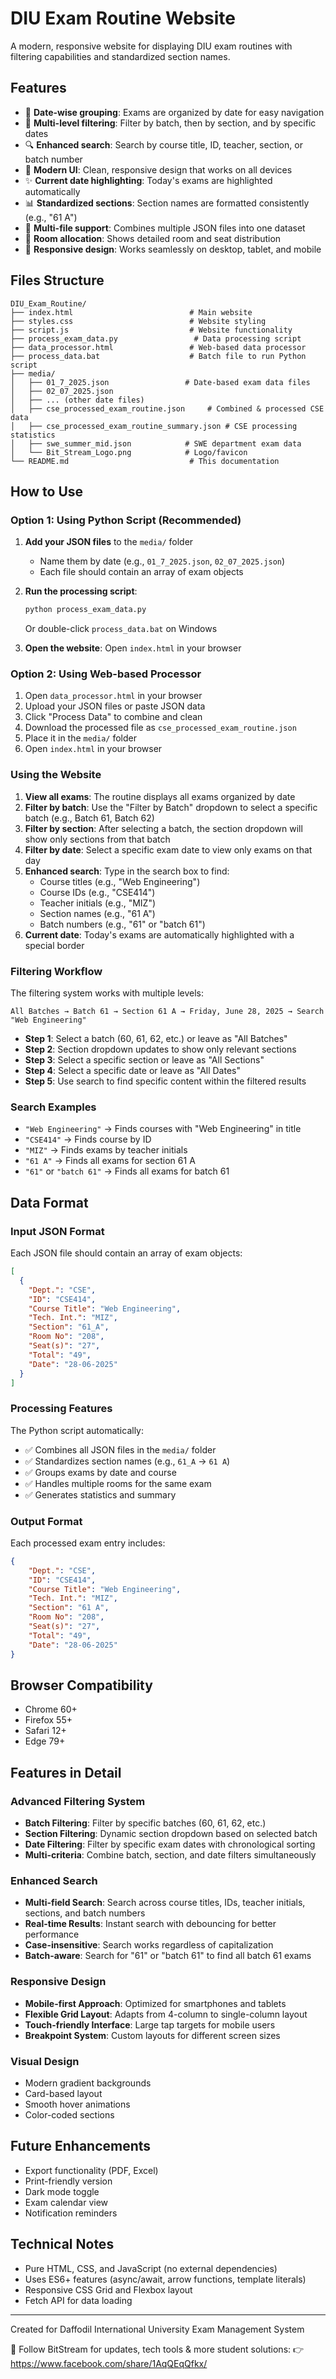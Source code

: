 # DIU Exam Routine Website

A modern, responsive website for displaying DIU exam routines with filtering capabilities and standardized section names.

## Features

- 📅 **Date-wise grouping**: Exams are organized by date for easy navigation
- 🎯 **Multi-level filtering**: Filter by batch, then by section, and by specific dates
- 🔍 **Enhanced search**: Search by course title, ID, teacher, section, or batch number
- 🎨 **Modern UI**: Clean, responsive design that works on all devices
- ✨ **Current date highlighting**: Today's exams are highlighted automatically
- 📊 **Standardized sections**: Section names are formatted consistently (e.g., "61 A")
- 🔄 **Multi-file support**: Combines multiple JSON files into one dataset
- 🏢 **Room allocation**: Shows detailed room and seat distribution
- 📱 **Responsive design**: Works seamlessly on desktop, tablet, and mobile

## Files Structure

```
DIU_Exam_Routine/
├── index.html                          # Main website
├── styles.css                          # Website styling
├── script.js                           # Website functionality
├── process_exam_data.py                 # Data processing script
├── data_processor.html                 # Web-based data processor
├── process_data.bat                    # Batch file to run Python script
├── media/
│   ├── 01_7_2025.json                 # Date-based exam data files
│   ├── 02_07_2025.json
│   ├── ... (other date files)
│   ├── cse_processed_exam_routine.json     # Combined & processed CSE data
│   ├── cse_processed_exam_routine_summary.json # CSE processing statistics
│   ├── swe_summer_mid.json            # SWE department exam data
│   └── Bit_Stream_Logo.png            # Logo/favicon
└── README.md                           # This documentation
```

## How to Use

### Option 1: Using Python Script (Recommended)

1. **Add your JSON files** to the `media/` folder
   - Name them by date (e.g., `01_7_2025.json`, `02_07_2025.json`)
   - Each file should contain an array of exam objects

2. **Run the processing script**:
   ```bash
   python process_exam_data.py
   ```
   Or double-click `process_data.bat` on Windows

3. **Open the website**: Open `index.html` in your browser

### Option 2: Using Web-based Processor

1. Open `data_processor.html` in your browser
2. Upload your JSON files or paste JSON data
3. Click "Process Data" to combine and clean
4. Download the processed file as `cse_processed_exam_routine.json`
5. Place it in the `media/` folder
6. Open `index.html` in your browser

### Using the Website

1. **View all exams**: The routine displays all exams organized by date
2. **Filter by batch**: Use the "Filter by Batch" dropdown to select a specific batch (e.g., Batch 61, Batch 62)
3. **Filter by section**: After selecting a batch, the section dropdown will show only sections from that batch
4. **Filter by date**: Select a specific exam date to view only exams on that day
5. **Enhanced search**: Type in the search box to find:
   - Course titles (e.g., "Web Engineering")
   - Course IDs (e.g., "CSE414")
   - Teacher initials (e.g., "MIZ")
   - Section names (e.g., "61 A")
   - Batch numbers (e.g., "61" or "batch 61")
6. **Current date**: Today's exams are automatically highlighted with a special border

### Filtering Workflow

The filtering system works with multiple levels:
```
All Batches → Batch 61 → Section 61 A → Friday, June 28, 2025 → Search "Web Engineering"
```

- **Step 1**: Select a batch (60, 61, 62, etc.) or leave as "All Batches"
- **Step 2**: Section dropdown updates to show only relevant sections
- **Step 3**: Select a specific section or leave as "All Sections"
- **Step 4**: Select a specific date or leave as "All Dates"
- **Step 5**: Use search to find specific content within the filtered results

### Search Examples

- `"Web Engineering"` → Finds courses with "Web Engineering" in title
- `"CSE414"` → Finds course by ID
- `"MIZ"` → Finds exams by teacher initials
- `"61 A"` → Finds all exams for section 61 A
- `"61"` or `"batch 61"` → Finds all exams for batch 61

## Data Format

### Input JSON Format
Each JSON file should contain an array of exam objects:

```json
[
  {
    "Dept.": "CSE",
    "ID": "CSE414",
    "Course Title": "Web Engineering",
    "Tech. Int.": "MIZ", 
    "Section": "61_A",
    "Room No": "208",
    "Seat(s)": "27",
    "Total": "49",
    "Date": "28-06-2025"
  }
]
```

### Processing Features

The Python script automatically:
- ✅ Combines all JSON files in the `media/` folder
- ✅ Standardizes section names (e.g., `61_A` → `61 A`)
- ✅ Groups exams by date and course
- ✅ Handles multiple rooms for the same exam
- ✅ Generates statistics and summary

### Output Format

Each processed exam entry includes:

```json
{
    "Dept.": "CSE",
    "ID": "CSE414",
    "Course Title": "Web Engineering",
    "Tech. Int.": "MIZ",
    "Section": "61 A",
    "Room No": "208",
    "Seat(s)": "27",
    "Total": "49",
    "Date": "28-06-2025"
}
```

## Browser Compatibility

- Chrome 60+
- Firefox 55+
- Safari 12+
- Edge 79+

## Features in Detail

### Advanced Filtering System
- **Batch Filtering**: Filter by specific batches (60, 61, 62, etc.)
- **Section Filtering**: Dynamic section dropdown based on selected batch
- **Date Filtering**: Filter by specific exam dates with chronological sorting
- **Multi-criteria**: Combine batch, section, and date filters simultaneously

### Enhanced Search
- **Multi-field Search**: Search across course titles, IDs, teacher initials, sections, and batch numbers
- **Real-time Results**: Instant search with debouncing for better performance
- **Case-insensitive**: Search works regardless of capitalization
- **Batch-aware**: Search for "61" or "batch 61" to find all batch 61 exams

### Responsive Design
- **Mobile-first Approach**: Optimized for smartphones and tablets
- **Flexible Grid Layout**: Adapts from 4-column to single-column layout
- **Touch-friendly Interface**: Large tap targets for mobile users
- **Breakpoint System**: Custom layouts for different screen sizes

### Visual Design
- Modern gradient backgrounds
- Card-based layout
- Smooth hover animations
- Color-coded sections

## Future Enhancements

- Export functionality (PDF, Excel)
- Print-friendly version
- Dark mode toggle
- Exam calendar view
- Notification reminders

## Technical Notes

- Pure HTML, CSS, and JavaScript (no external dependencies)
- Uses ES6+ features (async/await, arrow functions, template literals)
- Responsive CSS Grid and Flexbox layout
- Fetch API for data loading

---

Created for Daffodil International University Exam Management System

📢 Follow BitStream for updates, tech tools & more student solutions:
👉 https://www.facebook.com/share/1AqQEqQfkx/
